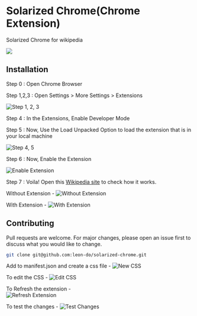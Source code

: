 # Solarized Chrome(Chrome Extension)

Solarized Chrome for wikipedia 

![](https://imgur.com/vadr89o.gif)

## Installation

Step 0 :
 Open Chrome Browser

Step 1,2,3 :
 Open Settings > More Settings > Extensions

![Step 1, 2, 3](https://imgur.com/yx7OkoR.png)

Step 4 :
In the Extensions, Enable Developer Mode

Step 5 :
Now, Use the Load Unpacked Option to load the extension that is in your local machine

![Step 4, 5](https://imgur.com/L0D7Oj6.png)

Step 6 : 
Now, Enable the Extension

![Enable Extension](https://imgur.com/Jrt30gj.png)

Step 7 :
Voila!
Open this 
[Wikipedia site](https://en.wikipedia.org/wiki/Solarized_(color_scheme))
to check how it works.

Without Extension -
![Without Extension](https://imgur.com/F8MfLwT.png)

With Extension - 
![With Extension](https://imgur.com/L5zAHlj.png)

## Contributing
Pull requests are welcome. For major changes, please open an issue first to discuss what you would like to change.

```bash
git clone git@github.com:leon-do/solarized-chrome.git
```

Add to manifest.json and create a css file - 
![New CSS](https://imgur.com/0nNkrHn.png)

To edit the CSS - 
![Edit CSS](https://imgur.com/QsaFfGR.png)

To Refresh the extension -<br>
![Refresh Extension](https://imgur.com/bjcePGR.png)

To test the changes - 
![Test Changes](https://imgur.com/D82aTct.png)
